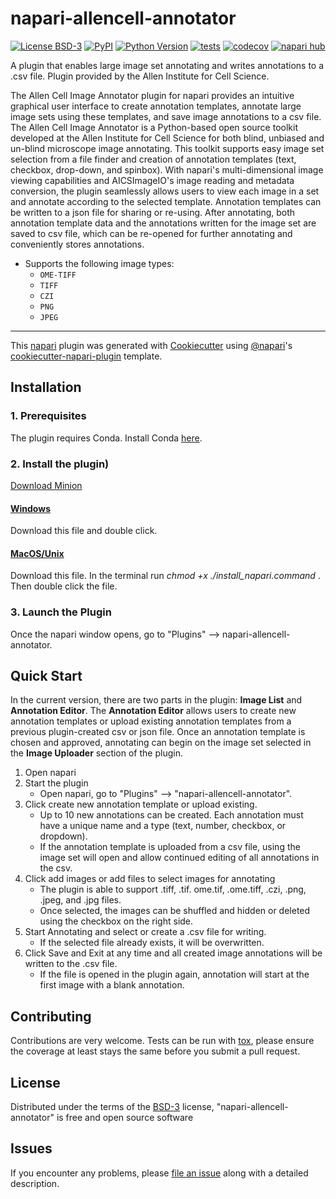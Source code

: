 # napari-allencell-annotator

[![License BSD-3](https://img.shields.io/pypi/l/napari-allencell-annotator.svg?color=green)](https://github.com/bbridge0200/napari-allencell-annotator/raw/main/LICENSE)
[![PyPI](https://img.shields.io/pypi/v/napari-allencell-annotator.svg?color=green)](https://pypi.org/project/napari-allencell-annotator)
[![Python Version](https://img.shields.io/pypi/pyversions/napari-allencell-annotator.svg?color=green)](https://python.org)
[![tests](https://github.com/bbridge0200/napari-allencell-annotator/workflows/tests/badge.svg)](https://github.com/bbridge0200/napari-allencell-annotator/actions)
[![codecov](https://codecov.io/gh/bbridge0200/napari-allencell-annotator/branch/main/graph/badge.svg)](https://codecov.io/gh/bbridge0200/napari-allencell-annotator)
[![napari hub](https://img.shields.io/endpoint?url=https://api.napari-hub.org/shields/napari-allencell-annotator)](https://napari-hub.org/plugins/napari-allencell-annotator)

A plugin that enables large image set annotating and writes annotations to a .csv file. 
Plugin provided by the Allen Institute for Cell Science.

The Allen Cell Image Annotator plugin for napari provides an intuitive
graphical user interface to create annotation templates, annotate large 
image sets using these templates, and save image annotations to a csv file. 
The Allen Cell Image Annotator is a Python-based open source toolkit 
developed at the Allen Institute for Cell Science for both blind, unbiased and un-blind 
microscope image annotating. This toolkit supports easy image set selection
from a file finder and creation of annotation templates (text, checkbox, drop-down, and spinbox).
With napari's multi-dimensional image viewing capabilities and AICSImageIO's
image reading and metadata conversion, the plugin seamlessly allows users to
view each image in a set and annotate according to the selected template.
Annotation templates can be written to a json file for sharing or re-using. After annotating,
both annotation template data and the annotations written for the image set 
are saved to csv file, which can be re-opened for further annotating and conveniently
stores annotations.

-   Supports the following image types:
    - `OME-TIFF`
    - `TIFF`
    - `CZI` 
    - `PNG` 
    -   `JPEG` 


----------------------------------

This [napari] plugin was generated with [Cookiecutter] using [@napari]'s [cookiecutter-napari-plugin] template.

<!--
Don't miss the full getting started guide to files up your new package:
https://github.com/napari/cookiecutter-napari-plugin#getting-started

and review the napari docs for plugin developers:
https://napari.org/plugins/index.html
-->

## Installation
### 1. Prerequisites

The plugin requires Conda. Install Conda [here](https://docs.anaconda.com/anaconda/install).

### 2. Install the plugin)
[Download Minion](napari_allencell_annotator/assets/install_napari.sh "download")
#### [Windows](napari_allencell_annotator/assets/install_napari.sh)
Download this file and double click.
#### [MacOS/Unix](napari_allencell_annotator/assets/install_napari.command)
Download this file. In the terminal run _chmod +x ./install_napari.command_ . Then double click the file. 

### 3. Launch the Plugin

Once the napari window opens, go to "Plugins" --> napari-allencell-annotator.

## Quick Start

In the current version, there are two parts in the plugin: **Image List** and **Annotation Editor**. 
The **Annotation Editor** allows users to create new annotation templates or upload existing annotation templates 
from a previous plugin-created csv or json file. 
Once an annotation template is chosen and approved, annotating can begin on the image set
selected in the **Image Uploader** section of the plugin. 

1. Open napari
2. Start the plugin 
   - Open napari, go to "Plugins" --> "napari-allencell-annotator".
3. Click create new annotation template or upload existing.
   - Up to 10 new annotations can be created. Each annotation must have a unique name and a type (text, number, checkbox, or dropdown).
   - If the annotation template is uploaded from a csv file, using the image set will open and allow continued editing of all annotations in the csv.
4. Click add images or add files to select images for annotating 
   - The plugin is able to support .tiff, .tif. ome.tif, .ome.tiff, .czi, .png, .jpeg, and .jpg files. 
   - Once selected, the images can be shuffled and hidden or deleted using the checkbox on the right side. 
5. Start Annotating and select or create a .csv file for writing. 
   - If the selected file already exists, it will be overwritten. 
6. Click Save and Exit at any time and all created image annotations will be written to the .csv file. 
   - If the file is opened in the plugin again, annotation will start at the first image with a blank annotation.

## Contributing

Contributions are very welcome. Tests can be run with [tox], please ensure
the coverage at least stays the same before you submit a pull request.

## License

Distributed under the terms of the [BSD-3] license,
"napari-allencell-annotator" is free and open source software

## Issues

If you encounter any problems, please [file an issue] along with a detailed description.

[napari]: https://github.com/napari/napari
[Cookiecutter]: https://github.com/audreyr/cookiecutter
[@napari]: https://github.com/napari
[MIT]: http://opensource.org/licenses/MIT
[BSD-3]: http://opensource.org/licenses/BSD-3-Clause
[GNU GPL v3.0]: http://www.gnu.org/licenses/gpl-3.0.txt
[GNU LGPL v3.0]: http://www.gnu.org/licenses/lgpl-3.0.txt
[Apache Software License 2.0]: http://www.apache.org/licenses/LICENSE-2.0
[Mozilla Public License 2.0]: https://www.mozilla.org/media/MPL/2.0/index.txt
[cookiecutter-napari-plugin]: https://github.com/napari/cookiecutter-napari-plugin

[file an issue]: https://github.com/bbridge0200/napari-allencell-annotator/issues

[napari]: https://github.com/napari/napari
[tox]: https://tox.readthedocs.io/en/latest/
[pip]: https://pypi.org/project/pip/
[PyPI]: https://pypi.org/
